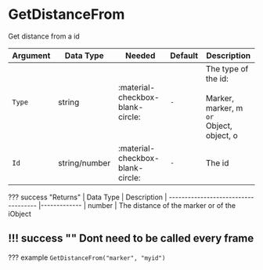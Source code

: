 # GetDistanceFrom
Get distance from a id

| Argument              | Data Type                            | Needed                    | Default         | Description
| ----------------------| ------------------------------------ | ------------------------- |-----------------|-------------
| `Type`                | string | :material-checkbox-blank-circle: | `-` | The type of the id:<br><br> Marker, marker, m <br>`or`<br> Object, object, o
| `Id`                | string/number | :material-checkbox-blank-circle: | `-` | The id

??? success "Returns"
    | Data Type                            | Description
    | ------------------------------------ |-------------
    | number | The distance of the marker or of the iObject

!!! success ""
    Dont need to be called every frame
---
??? example
    ```
    GetDistanceFrom("marker", "myid")
    ```